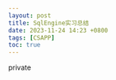 ```yaml
---
layout: post
title: SqlEngine实习总结
date: 2023-11-24 14:23 +0800
tags: [CSAPP]
toc: true
---
```


private